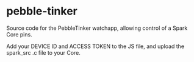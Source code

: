 pebble-tinker
=============

Source code for the PebbleTinker watchapp, allowing control of a Spark Core pins.

Add your DEVICE ID and ACCESS TOKEN to the JS file, and upload the spark_src .c file to your Core.
